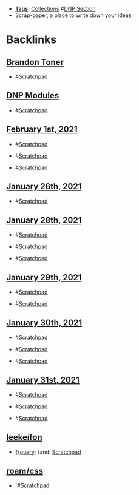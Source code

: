 - **[Tags](<Tags.md>):** [Collections](<Collections.md>) #[DNP Section](<DNP Section.md>)
- Scrap-paper, a place to write down your ideas.

# Backlinks
## [Brandon Toner](<Brandon Toner.md>)
- #[Scratchpad](<Scratchpad.md>)

## [DNP Modules](<DNP Modules.md>)
- #[Scratchpad](<Scratchpad.md>)

## [February 1st, 2021](<February 1st, 2021.md>)
- #[Scratchpad](<Scratchpad.md>)

- #[Scratchpad](<Scratchpad.md>)

- #[Scratchpad](<Scratchpad.md>)

## [January 26th, 2021](<January 26th, 2021.md>)
- #[Scratchpad](<Scratchpad.md>)

## [January 28th, 2021](<January 28th, 2021.md>)
- #[Scratchpad](<Scratchpad.md>)

- #[Scratchpad](<Scratchpad.md>)

- #[Scratchpad](<Scratchpad.md>)

## [January 29th, 2021](<January 29th, 2021.md>)
- #[Scratchpad](<Scratchpad.md>)

- #[Scratchpad](<Scratchpad.md>)

## [January 30th, 2021](<January 30th, 2021.md>)
- #[Scratchpad](<Scratchpad.md>)

- #[Scratchpad](<Scratchpad.md>)

- #[Scratchpad](<Scratchpad.md>)

## [January 31st, 2021](<January 31st, 2021.md>)
- #[Scratchpad](<Scratchpad.md>)

- #[Scratchpad](<Scratchpad.md>)

- #[Scratchpad](<Scratchpad.md>)

## [leekeifon](<leekeifon.md>)
- {{[query](<query.md>): {and: [Scratchpad](<Scratchpad.md>)

## [roam/css](<roam/css.md>)
- `#[Scratchpad](<Scratchpad.md>)

